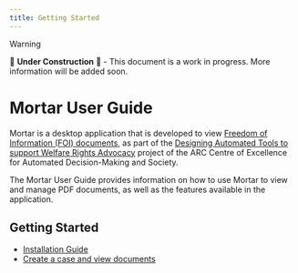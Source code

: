 ```yaml
---
title: Getting Started
---
```


> [!WARNING]
>
> 🚧 **Under Construction** 🚧 - This document is a work in progress. More information will be added soon.

# Mortar User Guide

Mortar is a desktop application that is developed to view [Freedom of Information (FOI) documents](https://www.oaic.gov.au/freedom-of-information), as part of the [Designing Automated Tools to support Welfare Rights Advocacy](https://www.admscentre.org.au/designing-automated-tools-to-support-welfare-rights-advocacy/) project of the ARC Centre of Excellence for Automated Decision-Making and Society.

The Mortar User Guide provides information on how to use Mortar to view and manage PDF documents, as well as the features available in the application.

## Getting Started

- [Installation Guide](installation)
- [Create a case and view documents](case-and-documents)
